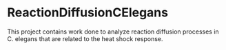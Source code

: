 # ReactionDiffusionCElegans

This project contains work done to analyze reaction diffusion processes in C. elegans that are related to the heat shock response.
